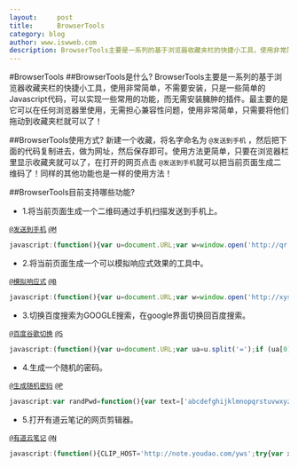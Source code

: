 ```yaml
---
layout:     post
title:      BrowserTools
category: blog
author: www.iswweb.com
description: BrowserTools主要是一系列的基于浏览器收藏夹栏的快捷小工具，使用非常简单，不需要安装。
---
```


#BrowserTools
##BrowserTools是什么?
BrowserTools主要是一系列的基于浏览器收藏夹栏的快捷小工具，使用非常简单，不需要安装，只是一些简单的Javascript代码，可以实现一些常用的功能，而无需安装臃肿的插件。最主要的是它可以在任何浏览器里使用，无需担心兼容性问题，使用非常简单，只需要将他们拖动到收藏夹栏就可以了！

##BrowserTools使用方式?
 新建一个收藏，将名字命名为 `@发送到手机` ，然后把下面的代码复制进去，做为网址，然后保存即可。使用方法更简单，只要在浏览器栏里显示收藏夹就可以了，在打开的网页点击 `@发送到手机`就可以把当前页面生成二维码了！同样的其他功能也是一样的使用方法！

##BrowserTools目前支持哪些功能?

* 1.将当前页面生成一个二维码通过手机扫描发送到手机上。

<a href="javascript:(function(){var u=document.URL;var w=window.open('http://qr.liantu.com/api.php?text='+encodeURIComponent(u),'_blank');w.focus();})();">`@发送到手机`</a>   <a href="javascript:(function(){var u=document.URL;var w=window.open('http://qr.liantu.com/api.php?text='+encodeURIComponent(u),'_blank');w.focus();})();">`@M`</a>

```javascript
javascript:(function(){var u=document.URL;var w=window.open('http://qr.liantu.com/api.php?text='+encodeURIComponent(u),'_blank');w.focus();})();
```

* 2.将当前页面生成一个可以模拟响应式效果的工具中。

<a href="javascript:(function(){var u=document.URL;var w=window.open('http://xys.iswweb.com/?url='+encodeURIComponent(u),'_blank');w.focus();})();">`@模拟响应式`</a>  <a href="javascript:(function(){var u=document.URL;var w=window.open('http://xys.iswweb.com/?url='+encodeURIComponent(u),'_blank');w.focus();})();">`@B`</a>

```javascript
javascript:(function(){var u=document.URL;var w=window.open('http://xys.iswweb.com/?url='+encodeURIComponent(u),'_blank');w.focus();})();
```


* 3.切换百度搜索为GOOGLE搜索，在google界面切换回百度搜索。

<a href="javascript:(function(){var u=document.URL;var ua=u.split('=');if (ua[0].indexOf('baidu')>0){var ub=u.split('wd=');var uc=ub[1].split('&');var nu='http://guge.hntvchina.com/search?hl=zh-CN&q='+uc[0];}else{var ub=ua[2].split('&');nu='https://www.baidu.com/s?wd='+ub[0];}location=nu;})();">`@百度谷歌切换`</a> <a href="javascript:(function(){var u=document.URL;var ua=u.split('=');if (ua[0].indexOf('baidu')>0){var ub=u.split('wd=');var uc=ub[1].split('&');var nu='http://guge.hntvchina.com/search?hl=zh-CN&q='+uc[0];}else{var ub=ua[2].split('&');nu='https://www.baidu.com/s?wd='+ub[0];}location=nu;})();">`@S`</a>

```javascript
javascript:(function(){var u=document.URL;var ua=u.split('=');if (ua[0].indexOf('baidu')>0){var ub=u.split('wd=');var uc=ub[1].split('&');var nu='http://guge.hntvchina.com/search?hl=zh-CN&q='+uc[0];}else{var ub=ua[2].split('&');nu='https://www.baidu.com/s?wd='+ub[0];}location=nu;})();
```

* 4.生成一个随机的密码。

<a href="javascript:var randPwd=function(){var text=['abcdefghijklmnopqrstuvwxyz','ABCDEFGHIJKLMNOPQRSTUVWXYZ','1234567890'];var rand=function(min,max){return Math.floor(Math.max(min,Math.random()*(max+1)))};var len=rand(10,12);var pw='';for(i=0;i<len;++i){var strpos=rand(0,2);pw+=text[strpos].charAt(rand(0,text[strpos].length))}return pw};var pwd=randPwd();if(window.clipboardData){window.clipboardData.setData('Text',pwd);};var p=prompt('请复制密码',pwd);if(p){alert(p);};">`@生成随机密码`</a>  <a href="javascript:var randPwd=function(){var text=['abcdefghijklmnopqrstuvwxyz','ABCDEFGHIJKLMNOPQRSTUVWXYZ','1234567890'];var rand=function(min,max){return Math.floor(Math.max(min,Math.random()*(max+1)))};var len=rand(10,12);var pw='';for(i=0;i<len;++i){var strpos=rand(0,2);pw+=text[strpos].charAt(rand(0,text[strpos].length))}return pw};var pwd=randPwd();if(window.clipboardData){window.clipboardData.setData('Text',pwd);};var p=prompt('请复制密码',pwd);if(p){alert(p);};">`@P`</a>

```javascript
javascript:var randPwd=function(){var text=['abcdefghijklmnopqrstuvwxyz','ABCDEFGHIJKLMNOPQRSTUVWXYZ','1234567890'];var rand=function(min,max){return Math.floor(Math.max(min,Math.random()*(max+1)))};var len=rand(10,12);var pw='';for(i=0;i<len;++i){var strpos=rand(0,2);pw+=text[strpos].charAt(rand(0,text[strpos].length))}return pw};var pwd=randPwd();if(window.clipboardData){window.clipboardData.setData('Text',pwd);};var p=prompt('请复制密码',pwd);if(p){alert(p);};
```

* 5.打开有道云笔记的网页剪辑器。

<a href="javascript:(function(){CLIP_HOST='http://note.youdao.com/yws';try{var x=document.createElement('SCRIPT');x.type='text/javascript';x.src=CLIP_HOST+'/YNoteClipper.js?'+(new Date().getTime()/100000);x.charset='utf-8';document.getElementsByTagName('head')[0].appendChild(x);}catch(e){alert(e);}})();">`@有道云笔记`</a> <a href="javascript:(function(){CLIP_HOST='http://note.youdao.com/yws';try{var x=document.createElement('SCRIPT');x.type='text/javascript';x.src=CLIP_HOST+'/YNoteClipper.js?'+(new Date().getTime()/100000);x.charset='utf-8';document.getElementsByTagName('head')[0].appendChild(x);}catch(e){alert(e);}})();">`@N`</a>

```javascript
javascript:(function(){CLIP_HOST='http://note.youdao.com/yws';try{var x=document.createElement('SCRIPT');x.type='text/javascript';x.src=CLIP_HOST+'/YNoteClipper.js?'+(new Date().getTime()/100000);x.charset='utf-8';document.getElementsByTagName('head')[0].appendChild(x);}catch(e){alert(e);}})();
```
